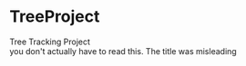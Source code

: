 # TreeProject
Tree Tracking Project
<br>
you don't actually have to read this. The title was misleading
